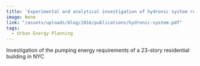 ```yaml
---
title: 'Experimental and analytical investigation of hydronic system retrofits in an urban high-rise mixed use building'
image: None
link: "/assets/uploads/blog/2016/publications/hydronic-system.pdf"
tags:
  - Urban Energy Planning
---
```


Investigation of the pumping energy requirements of a 23-story residential building in NYC

